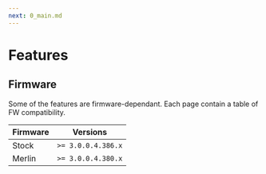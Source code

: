 ```yaml
---
next: 0_main.md
---
```


# Features

## Firmware

Some of the features are firmware-dependant. Each page contain a table of FW compatibility.

|Firmware|          Versions|
|--------|------------------|
|Stock   |`>= 3.0.0.4.386.x`|
|Merlin  |`>= 3.0.0.4.380.x`|
